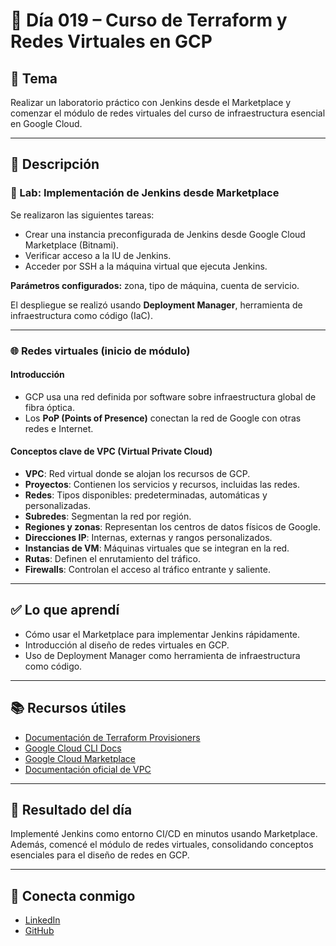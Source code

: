 # 📅 Día 019 – Curso de Terraform y Redes Virtuales en GCP

## 📌 Tema

Realizar un laboratorio práctico con Jenkins desde el Marketplace y comenzar el módulo de redes virtuales del curso de infraestructura esencial en Google Cloud.

---

## 📘 Descripción

### 🧪 Lab: Implementación de Jenkins desde Marketplace

Se realizaron las siguientes tareas:

- Crear una instancia preconfigurada de Jenkins desde Google Cloud Marketplace (Bitnami).
- Verificar acceso a la IU de Jenkins.
- Acceder por SSH a la máquina virtual que ejecuta Jenkins.

**Parámetros configurados:** zona, tipo de máquina, cuenta de servicio.

El despliegue se realizó usando **Deployment Manager**, herramienta de infraestructura como código (IaC).

---

### 🌐 Redes virtuales (inicio de módulo)

#### Introducción

- GCP usa una red definida por software sobre infraestructura global de fibra óptica.
- Los **PoP (Points of Presence)** conectan la red de Google con otras redes e Internet.

#### Conceptos clave de VPC (Virtual Private Cloud)

- **VPC**: Red virtual donde se alojan los recursos de GCP.
- **Proyectos**: Contienen los servicios y recursos, incluidas las redes.
- **Redes**: Tipos disponibles: predeterminadas, automáticas y personalizadas.
- **Subredes**: Segmentan la red por región.
- **Regiones y zonas**: Representan los centros de datos físicos de Google.
- **Direcciones IP**: Internas, externas y rangos personalizados.
- **Instancias de VM**: Máquinas virtuales que se integran en la red.
- **Rutas**: Definen el enrutamiento del tráfico.
- **Firewalls**: Controlan el acceso al tráfico entrante y saliente.

---

## ✅ Lo que aprendí

- Cómo usar el Marketplace para implementar Jenkins rápidamente.
- Introducción al diseño de redes virtuales en GCP.
- Uso de Deployment Manager como herramienta de infraestructura como código.

---

## 📚 Recursos útiles

- [Documentación de Terraform Provisioners](https://developer.hashicorp.com/terraform/language/resources/provisioners/syntax)
- [Google Cloud CLI Docs](https://cloud.google.com/sdk/gcloud)
- [Google Cloud Marketplace](https://console.cloud.google.com/marketplace)
- [Documentación oficial de VPC](https://cloud.google.com/vpc/docs/overview)

---

## 🎯 Resultado del día

Implementé Jenkins como entorno CI/CD en minutos usando Marketplace. Además, comencé el módulo de redes virtuales, consolidando conceptos esenciales para el diseño de redes en GCP.

---

## 🤝 Conecta conmigo

- [LinkedIn](https://www.linkedin.com/in/luis-felipe-carrasco/)
- [GitHub](https://github.com/pipeddev/)
